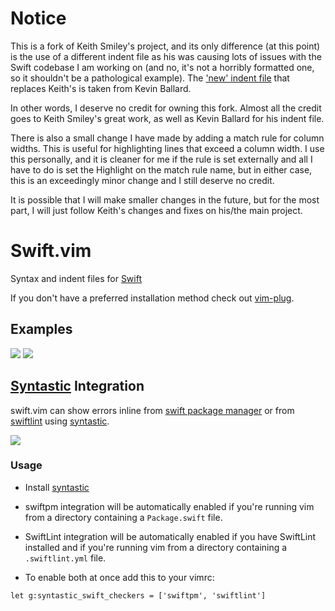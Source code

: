 # Notice

This is a fork of Keith Smiley's project, and its only difference (at
this point) is the use of a different indent file as his was causing lots of
issues with the Swift codebase I am working on (and no, it's not a horribly
formatted one, so it shouldn't be a pathological example). The ['new' indent
file](https://github.com/kballard/vim-swift) that replaces Keith's is taken from
Kevin Ballard.

In other words, I deserve no credit for owning this fork. Almost all the credit
goes to Keith Smiley's great work, as well as Kevin Ballard for his indent file.

There is also a small change I have made by adding a match rule for column
widths. This is useful for highlighting lines that exceed a column width. I use
this personally, and it is cleaner for me if the rule is set externally and all
I have to do is set the Highlight on the match rule name, but in either case,
this is an exceedingly minor change and I still deserve no credit.

It is possible that I will make smaller changes in the future, but for the most
part, I will just follow Keith's changes and fixes on his/the main project.

# Swift.vim

Syntax and indent files for [Swift](https://developer.apple.com/swift/)

If you don't have a preferred installation method check out
[vim-plug](https://github.com/junegunn/vim-plug).

## Examples

![](https://raw.githubusercontent.com/keith/swift.vim/master/screenshots/screen.png)
![](https://raw.githubusercontent.com/keith/swift.vim/master/screenshots/screen2.png)

## [Syntastic](https://github.com/scrooloose/syntastic/) Integration

swift.vim can show errors inline from
[swift package manager](https://github.com/apple/swift-package-manager/)
or from [swiftlint](https://github.com/realm/SwiftLint) using
[syntastic](https://github.com/scrooloose/syntastic/).

![](https://raw.githubusercontent.com/keith/swift.vim/master/screenshots/screen3.png)

### Usage

- Install [syntastic](https://github.com/scrooloose/syntastic/)

- swiftpm integration will be automatically enabled if you're running vim
from a directory containing a `Package.swift` file.

- SwiftLint integration will be automatically enabled if you have
SwiftLint installed and if you're running vim from a directory
containing a `.swiftlint.yml` file.

- To enable both at once add this to your vimrc:

```vim
let g:syntastic_swift_checkers = ['swiftpm', 'swiftlint']
```
